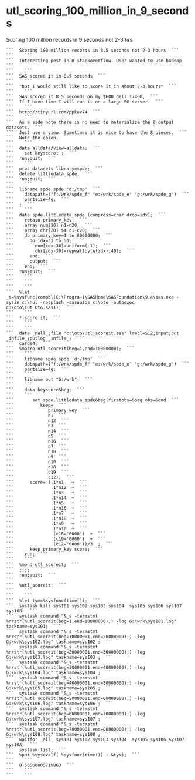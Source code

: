 # utl_scoring_100_million_in_9_seconds
Scoring 100 million records in 9 seconds not 2-3 hrs

    ```  Scoring 100 million records in 8.5 seconds not 2-3 hours  ```
    ```    ```
    ```  Interesting post in R stackoverflow. User wanted to use hadoop  ```
    ```    ```
    ```  SAS scored it in 8.5 seconds  ```
    ```    ```
    ```  "but I would still like to score it in about 2-3 hours"  ```
    ```    ```
    ```  SAS scored it 8.5 seconds on my $600 dell T7400,  ```
    ```  If I have time I will run it on a large EG server.  ```
    ```    ```
    ```  http://tinyurl.com/ppkuv74  ```
    ```    ```
    ```  As a side note there is no need to materialize the 8 output datasets.  ```
    ```  Just use a view. Sometimes it is nice to have the 8 pieces.  ```
    ```  Note the colon.  ```
    ```    ```
    ```  data alldata/view=alldata;  ```
    ```    set keyscore: ;  ```
    ```  run;quit;  ```
    ```    ```
    ```  proc datasets library=spde;  ```
    ```  delete littledata_spde;  ```
    ```  run;quit;  ```
    ```    ```
    ```  libname spde spde 'd:/tmp'  ```
    ```    datapath=("f:/wrk/spde_f" "e:/wrk/spde_e" "g:/wrk/spde_g")  ```
    ```    partsize=4g;  ```
    ```  ;  ```
    ```    ```
    ```  data spde.littledata_spde (compress=char drop=idx);  ```
    ```    retain primary_key;  ```
    ```    array num[20] n1-n20;  ```
    ```    array chr[20] $4 c1-c20;  ```
    ```    do primary_key=1 to 80000000;  ```
    ```      do idx=31 to 50;  ```
    ```        num[idx-30]=uniform(-1);  ```
    ```        chr[idx-30]=repeat(byte(idx),40);  ```
    ```      end;  ```
    ```      output;  ```
    ```    end;  ```
    ```  run;quit;  ```
    ```    ```
    ```    ```
    ```    ```
    ```  %let _s=%sysfunc(compbl(C:\Progra~1\SASHome\SASFoundation\9.4\sas.exe -sysin c:\nul -nosplash -sasautos c:\oto -autoexec c:\oto\Tut_Oto.sas));  ```
    ```    ```
    ```  * score it;  ```
    ```    ```
    ```    ```
    ```  data _null_;file "c:\oto\utl_scoreit.sas" lrecl=512;input;put _infile_;putlog _infile_;  ```
    ```  cards4;  ```
    ```  %macro utl_scoreit(beg=1,end=10000000);  ```
    ```    ```
    ```    libname spde spde 'd:/tmp'  ```
    ```    datapath=("f:/wrk/spde_f" "e:/wrk/spde_e" "g:/wrk/spde_g")  ```
    ```    partsize=4g;  ```
    ```    ```
    ```    libname out "G:/wrk";  ```
    ```    ```
    ```    data keyscore&beg;  ```
    ```    ```
    ```       set spde.littledata_spde&beg(firstobs=&beg obs=&end  ```
    ```          keep=  ```
    ```             primary_key  ```
    ```             n1  ```
    ```             n12  ```
    ```             n3  ```
    ```             n14  ```
    ```             n5  ```
    ```             n16  ```
    ```             n7  ```
    ```             n18  ```
    ```             n9  ```
    ```             n10  ```
    ```             c18  ```
    ```             c19  ```
    ```             c12);  ```
    ```      score= (.1*n1   +  ```
    ```              .1*n12  +  ```
    ```              .1*n3   +  ```
    ```              .1*n14  +  ```
    ```              .1*n5   +  ```
    ```              .1*n16  +  ```
    ```              .1*n7   +  ```
    ```              .1*n18  +  ```
    ```              .1*n9   +  ```
    ```              .1*n10  +  ```
    ```               (c18='0000')  +  ```
    ```               (c19='0000')  +  ```
    ```               (c12='0000'))/3  ;  ```
    ```      keep primary_key score;  ```
    ```    run;  ```
    ```    ```
    ```  %mend utl_scoreit;  ```
    ```  ;;;;  ```
    ```  run;quit;  ```
    ```    ```
    ```  %utl_scoreit;  ```
    ```    ```
    ```    ```
    ```  %let tym=%sysfunc(time());  ```
    ```  systask kill sys101 sys102 sys103 sys104  sys105 sys106 sys107 sys108;  ```
    ```  systask command "&_s -termstmt %nrstr(%utl_scoreit(beg=1,end=10000000);) -log G:\wrk\sys101.log" taskname=sys101;  ```
    ```  systask command "&_s -termstmt %nrstr(%utl_scoreit(beg=10000001,end=20000000);) -log G:\wrk\sys102.log" taskname=sys102 ;  ```
    ```  systask command "&_s -termstmt %nrstr(%utl_scoreit(beg=20000001,end=30000000);) -log G:\wrk\sys103.log" taskname=sys103 ;  ```
    ```  systask command "&_s -termstmt %nrstr(%utl_scoreit(beg=30000001,end=40000000);) -log G:\wrk\sys104.log" taskname=sys104 ;  ```
    ```  systask command "&_s -termstmt %nrstr(%utl_scoreit(beg=40000001,end=50000000);) -log G:\wrk\sys105.log" taskname=sys105 ;  ```
    ```  systask command "&_s -termstmt %nrstr(%utl_scoreit(beg=50000001,end=60000000);) -log G:\wrk\sys106.log" taskname=sys106 ;  ```
    ```  systask command "&_s -termstmt %nrstr(%utl_scoreit(beg=60000001,end=70000000);) -log G:\wrk\sys107.log" taskname=sys107 ;  ```
    ```  systask command "&_s -termstmt %nrstr(%utl_scoreit(beg=70000001,end=80000000);) -log G:\wrk\sys108.log" taskname=sys108 ;  ```
    ```  waitfor _all_ sys101 sys102 sys103 sys104  sys105 sys106 sys107 sys108;  ```
    ```  systask list;  ```
    ```  %put %sysevalf( %sysfunc(time()) - &tym);  ```
    ```    ```
    ```  8.56500005719863  ```
    ```    ```
    ```    ```
